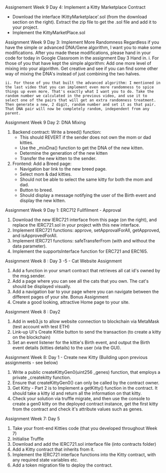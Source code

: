 Assignement Week 9 Day 4: Implement a Kitty Marketplace Contract
 - Download the interface IKittyMarketplace'.sol (from the download section on the right). Extract the zip file to get the .sol file and add it to your project.
 - Implement the KittyMarketPlace.sol


Assignment Week 9 Day 3: Implement More Randomness
Regardless if you have the simple or advanced DNA/Gene algorithm, I want you to make some modifications. After you made these modifications, please hand in your code for today in Google Classroom in the assignment Day 3 Hand in.
    i. For those of you that have kept the simple algorithm:  Add one more level of mixing into your algorithm. Get creative and see if you can find some other way of mixing the DNA's instead of just combining the two halves. 

    ii. For those of you that built the advanced algorithm: I mentioned in the last video that you can implement even more randomness to spice things up even more. That's exactly what I want you to do. Take the random number we calculated in the previous video, and use it to select one of the pairs that will get an extra randomness treatment. Then generate a new, 2 digit, random number and set it as that pair. That DNA pair will now be completely random, independent from any parent. 

Assignment Week 9 Day 2: DNA Mixing
1. Backend contract: Write a breed() function:
    - This should REVERT if the sender does not own the mom or dad kitties.
    - Use the _mixDna() function to get the DNA of the new kitten.
    - Determine the generation of the new kitten
    - Transfer the new kitten to the sender.
2. Frontend: Add a Breed page:
    - Navigation bar link to the new breed page.
    - Select mom & dad kitties.
    - Should not be able to select the same kitty for both the mom and dad.
    - Button to breed.
    - Should display a message notifying the user of the Birth event and display the new kitten.

Assignment Week 9 Day 1: ERC712 Fullfilment - Approval
1. Download the new IERC721 interface from this page (on the right), and replace the IERC721.sol in your project with this new interface.
2. Implement IERC721 functions: approve, setApprovalForAll, getApproved, and isApprovedForAll.
3. Implement IERC721 functions: safeTransferFrom (with and without the data parameter).
4. Implement the supportsInterface function for ERC721 and ERC165.  

Assignment Week 8 : Day 3 -5 - Cat Website Assignment
1. Add a function in your smart contract that retrieves all cat id's owned by the msg.sender. 
2. Add a page where you can see all the cats that you own. The cat's should be displayed visually.
3. Add a navigation bar to your page where you can navigate between the different pages of your site.
Bonus Assignment
4. Create a good looking, attractive Home page to your site.

Assignment Week 8 : Day2
1. Add in web3.js to allow website connection to blockchain via MetaMask (test account with test ETH)
2. Link-up UI's Create Kittie button to send the transaction (to create a kitty on the blockchain)
3. Set an event listener for the kittie's Birth event, and output the Birth event details (kitties details)
to the user (via the GUI).

Assignment Week 8: Day 1 - Create new Kitty (Building upon previous assignments - see below)
1. Write a public createKittyGen0(uint256 _genes) function, that employs a private _createkitty function.
2. Ensure that createKittyGen0() can only be called by the contract owner.
3. Get Kitty  - Part 2 is to Implement a getKitty() function in the contract. It should take a kitty id and return all the information on that kitty.
4. Check your solution via truffle migrate, and then use the console to create a gen0 kitty on the deployed contract instance, get the first kitty from the contract and check it's attribute values such as genes.


Assignment Week 7: Day 5
1. Take your front-end Kitties code (that you developed throughout Week 7)
2. Initialise Truffle
3. Download and add the IERC721.sol interface file (into contracts folder)
4. Add a Kitty contract that inherits from it.
5. Implement the IERC721 interface functions into the Kitty contract, with any required state variables etc.
6. Add a token migration file to deploy the contract.





